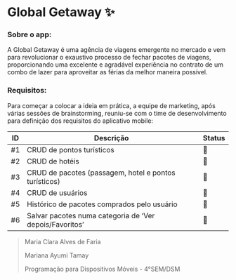 # Global Getaway ✨

### Sobre o app:

A Global Getaway é uma agência de viagens emergente no mercado e vem para revolucionar o 
exaustivo processo de fechar pacotes de viagens, proporcionando uma excelente e agradável 
experiência no contrato de um combo de lazer para aproveitar as férias da melhor maneira 
possível.

### Requisitos:

Para começar a colocar a ideia em prática, a equipe de marketing, após várias sessões de 
brainstorming, reuniu-se com o time de desenvolvimento para definição dos requisitos do 
aplicativo mobile:

ID | Descrição | Status |
---|-----------|--------|
#1 | CRUD de pontos turísticos | 🚧
#2 | CRUD de hotéis | 🚧
#3 | CRUD de pacotes (passagem, hotel e pontos turísticos) | 🚧
#4 | CRUD de usuários | 🚧
#5 | Histórico de pacotes comprados pelo usuário | 🚧
#6 | Salvar pacotes numa categoria de ‘Ver depois/Favoritos’ | 🚧

> Maria Clara Alves de Faria 
>
> Mariana Ayumi Tamay
>
> Programação para Dispositivos Móveis - 4°SEM/DSM
